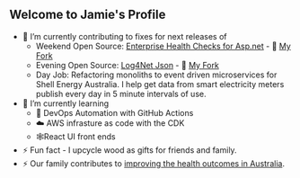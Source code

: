 ## Welcome to Jamie's Profile

- 🔭 I’m currently contributing to fixes for next releases of
  - Weekend Open Source: [Enterprise Health Checks for Asp.net](https://github.com/Xabaril/AspNetCore.Diagnostics.HealthChecks) - 🍴 [My Fork](https://github.com/Jamie-Clayton/AspNetCore.Diagnostics.HealthChecks)
  - Evening Open Source: [Log4Net Json](https://gitlab.com/gdziadkiewicz/log4net.Ext.Json) - 🍴 [My Fork](https://github.com/Jamie-Clayton/log4net.ext.json)
  - Day Job: Refactoring monoliths to event driven microservices for Shell Energy Australia. I help get data from smart electricity meters publish every day in 5 minute intervals of use.
- 🌱 I’m currently learning
  - 🚀 DevOps Automation with GitHub Actions
  - ☁️ AWS infrasture as code with the CDK
  - 🕸️React UI front ends
- ⚡ Fun fact - I upcycle wood as gifts for friends and family.
- ⚡ Our family contributes to [improving the health outcomes in Australia](https://tedxbrisbane.com.au/our-talks/amanda-clayton/).
